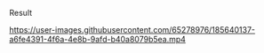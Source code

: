 Result

https://user-images.githubusercontent.com/65278976/185640137-a6fe4391-4f6a-4e8b-9afd-b40a8079b5ea.mp4

